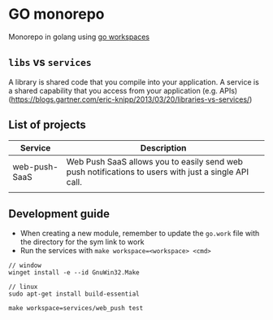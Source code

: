 # GO monorepo
Monorepo in golang using [go workspaces](https://go.dev/doc/tutorial/workspaces)

## `libs` vs `services`
A library is shared code that you compile into your application. A service is a shared capability that you access from your application (e.g. APIs) (https://blogs.gartner.com/eric-knipp/2013/03/20/libraries-vs-services/)

## List of projects
| Service       | Description                                                                                          |
|---------------|------------------------------------------------------------------------------------------------------|
| web-push-SaaS | Web Push SaaS allows you to easily send web push notifications to users with just a single API call. |
|               |                                                                                                      |

## Development guide
- When creating a new module, remember to update the `go.work` file with the directory for the sym link to work
- Run the services with `make workspace=<workspace> <cmd>`
```
// window
winget install -e --id GnuWin32.Make

// linux
sudo apt-get install build-essential

make workspace=services/web_push test
```